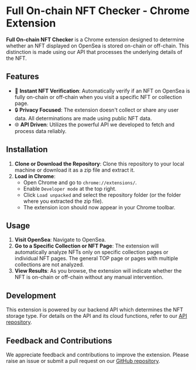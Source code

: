 # Full On-chain NFT Checker - Chrome Extension

**Full On-chain NFT Checker** is a Chrome extension designed to determine whether an NFT displayed on OpenSea is stored on-chain or off-chain. This distinction is made using our API that processes the underlying details of the NFT.

## Features

- 🚀 **Instant NFT Verification**: Automatically verify if an NFT on OpenSea is fully on-chain or off-chain when you visit a specific NFT or collection page.
- 🔒 **Privacy Focused**: The extension doesn't collect or share any user data. All determinations are made using public NFT data.
- 🌐 **API Driven**: Utilizes the powerful API we developed to fetch and process data reliably.

## Installation

1. **Clone or Download the Repository**: Clone this repository to your local machine or download it as a zip file and extract it.
2. **Load in Chrome**:
   - Open Chrome and go to `chrome://extensions/`.
   - Enable `Developer mode` at the top right.
   - Click `Load unpacked` and select the repository folder (or the folder where you extracted the zip file).
   - The extension icon should now appear in your Chrome toolbar.

## Usage

1. **Visit OpenSea**: Navigate to OpenSea.
2. **Go to a Specific Collection or NFT Page**: The extension will automatically analyze NFTs only on specific collection pages or individual NFT pages. The general TOP page or pages with multiple collections are not analyzed.
3. **View Results**: As you browse, the extension will indicate whether the NFT is on-chain or off-chain without any manual intervention.

## Development

This extension is powered by our backend API which determines the NFT storage type. For details on the API and its cloud functions, refer to our [API repository](https://github.com/yuki0627/full-onchain-nft-checker-api).

## Feedback and Contributions

We appreciate feedback and contributions to improve the extension. Please raise an issue or submit a pull request on our [GitHub repository](https://github.com/yuki0627/full-onchain-nft-checker).
